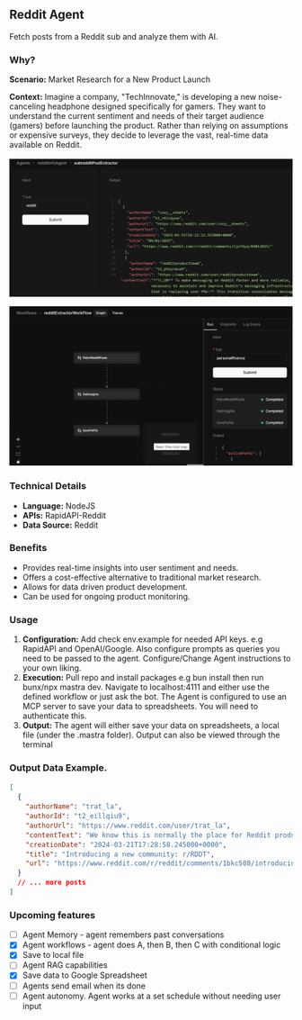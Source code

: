 ## Reddit Agent

Fetch posts from a Reddit sub and analyze them with AI.

### Why?

**Scenario:** Market Research for a New Product Launch

**Context:** Imagine a company, "TechInnovate," is developing a new noise-canceling headphone designed specifically for gamers. They want to understand the current sentiment and needs of their target audience (gamers) before launching the product. Rather than relying on assumptions or expensive surveys, they decide to leverage the vast, real-time data available on Reddit.
<br /> <br />
![Reddit Sub AI agent](fetcher.png)

![Workflow example diagram](workflow.png)

### Technical Details

- **Language:** NodeJS
- **APIs:** RapidAPI-Reddit
- **Data Source:** Reddit

### Benefits

- Provides real-time insights into user sentiment and needs.
- Offers a cost-effective alternative to traditional market research.
- Allows for data driven product development.
- Can be used for ongoing product monitoring.

### Usage

1.  **Configuration:** Add check env.example for needed API keys. e.g RapidAPI and OpenAI/Google. Also configure prompts as queries you need to be passed to the agent. Configure/Change Agent instructions to your own liking.
2.  **Execution:** Pull repo and install packages e.g bun install then run bunx/npx mastra dev. Navigate to localhost:4111 and either use the defined workflow or just ask the bot. The Agent is configured to use an MCP server to save your data to spreadsheets. You will need to authenticate this.
3.  **Output:** The agent will either save your data on spreadsheets, a local file (under the .mastra folder). Output can also be viewed through the terminal

### Output Data Example.

```json
[
  {
    "authorName": "trat_la",
    "authorId": "t2_eillqiu9",
    "authorUrl": "https://www.reddit.com/user/trat_la",
    "contentText": "We know this is normally the place for Reddit product, platform, and ~~Oscar’s~~ updates, so if you want to see Reddit, Inc. investor-related news and content, head on over to r/RDDT. Spoiler alert: as a community, r/RDDT will have regulatory limitations and operate slightly differently ([lawyercat](https://i.redd.it/p6bk2mmlxjoc1.gif)).",
    "creationDate": "2024-03-21T17:28:58.245000+0000",
    "title": "Introducing a new community: r/RDDT",
    "url": "https://www.reddit.com/r/reddit/comments/1bkc508/introducing_a_new_community_rrddt/"
  }
  // ... more posts
]
```

### Upcoming features

- [ ] Agent Memory - agent remembers past conversations
- [x] Agent workflows - agent does A, then B, then C with conditional logic
- [x] Save to local file
- [ ] Agent RAG capabilities
- [x] Save data to Google Spreadsheet
- [ ] Agents send email when its done
- [ ] Agent autonomy. Agent works at a set schedule without needing user input
